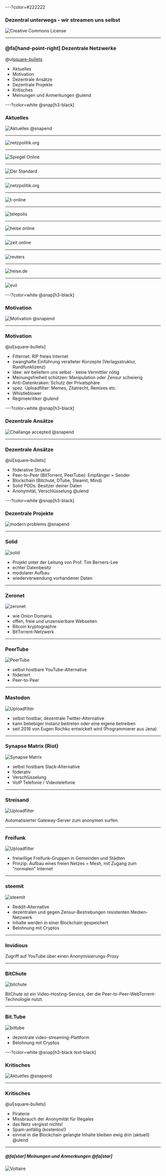 ---?color=#222222
### Dezentral unterwegs - wir streamen uns selbst

![Creative Commons License](/img/cc.png)

---

### @fa[hand-point-right] Dezentrale Netzwerke

@ul[square-bullets](false)
- Aktuelles
- Motivation
- Dezentrale Ansätze
- Dezentrale Projekte
- Kritisches
- Meinungen und Anmerkungen
@ulend

---?color=white
@snap[h3-black]
### Aktuelles
![Aktuelles](/img/aktuelles.png)
@snapend

---

![netzpolitik.org](/img/filter0.png)

---

![Spiegel Online](/img/filter1.png)

---

![Der Standard](/img/filter2.png)

---

![netzpolitik.org](/img/filter3.png)

---

![t-online](/img/filter4.png)

---

![telepolis](/img/filter5.png)

---

![heise online](/img/filter6.png)

---

![zeit online](/img/filter7.png)

---

![reuters](/img/filter8.png)

---

![heise.de](/img/filter10.png)

---

![evil](/img/evil.png)


---?color=white
@snap[h3-black]
### Motivation
![Motivation](/img/motivation.png)
@snapend

---
### Motivation
@ul[square-bullets]
- Filternet: RIP freies Internet
- zwanghafte Einführung veralteter Konzepte (Verlagsstruktur, Rundfunklizenz)
- Idee: wir beliefern uns selbst - keine Vermittler nötig
- Meinungsfreiheit schützen: Manipulation oder Zensur schwierig
- Anti-Datenkraken: Schutz der Privatsphäre
- spez. Uploadfilter: Memes, Zitatrecht, Remixes etc.
- Whistleblower
- Regimekritiker
@ulend

---?color=white
@snap[h3-black]
### Dezentrale Ansätze
![Challange accepted](/img/challenge.png)
@snapend

---
### Dezentrale Ansätze
@ul[square-bullets]
- föderative Struktur
- Peer-to-Peer (BitTorrent, PeerTube): Empfänger = Sender
- Blockchain (Bitchute, DTube, Steamit, Mind)
- Solid PODs: Besitzer deiner Daten
- Anonymität, Verschlüsselung
@ulend

---?color=white
@snap[h3-black]
### Dezentrale Projekte
![modern problems](/img/modernsolution.jpg)
@snapend

---

### Solid

![solid](/img/solid.png)

- Projekt unter der Leitung von Prof. Tim Berners-Lee
- echter Datenbesitz
- modularer Aufbau
- wiederverwendung vorhandener Daten

---

### Zeronet

![zeronet](/img/zeronet.png)

- wie Onion Domains
- offen, freie und unzensierbare Webseiten
- Bitcoin kryptographie
- BitTorrent-Netzwerk

---


### PeerTube

![PeerTube](/img/peertube.png)

- selbst hostbare YouTube-Alternative
- föderiert
- Peer-to-Peer

---

### Mastodon

![Uploadfilter](/img/mastodon.png)

- selbst hostbar, dezentrale Twitter-Alternative
- kann beliebiger Instanz beitreten oder eine eigene betreiben
- seit 2016 von Eugen Rochko entwickelt wird (Programmierer aus Jena)

---


### Synapse Matrix (Riot)

![Synapse Matrix](/img/synapse-matrix.png)

- selbst hostbare Slack-Alternative
- föderativ
- Verschlüsselung
- VoIP Telefonie / Videotelefonie

---

### Streisand

![Uploadfilter](/img/streisand.png)

Automatisierter Gateway-Server zum anonymen surfen.

---

### Freifunk

![Uploadfilter](/img/freifunk.png)

- freiwillige Freifunk-Gruppen in Gemeinden und Städten
- Prinzip: Aufbau eines freien Netzes = Mesh, mit Zugang zum "normalen" Internet

---

### steemit

![steemit](/img/steamit.png)

- Reddit-Alternative
- dezentralen und gegen Zensur-Bestrebungen resistenten Medien-Netzwerk
- Inhalte werden in einer Blockchain gespeichert
- Belohnung mit Cryptos

---

### Invidious

Zugriff auf YouTube über einen Anonymisierungs-Proxy

---

### BitChute

![bitchute](/img/bitchute.png)

BitChute ist ein Video-Hosting-Service, der die Peer-to-Peer-WebTorrent-Technologie nutzt.

---

### Bit.Tube

![bittube](/img/bittube.png)

- dezentrale video-streaming-Plattform
- Belohnung mit Cryptos

---?color=white
@snap[h3-black text-black]
### Kritisches
![Aktuelles](/img/butok.jpg)
@snapend

---
### Kritisches

@ul[square-bullets]
- Piraterie
- Missbrauch der Anonymität für Illegales
- das Netz vergisst nichts!
- Spam-anfällig (kostenlos!)
- einmal in die Blockchain gelangte Inhalte bleiben ewig drin (aktuell)
@ulend

---

##### @fa[star] Meinungen und Anmerkungen @fa[star]

![Voltaire](/img/voltaire.png)

